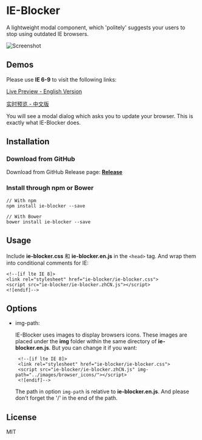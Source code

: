 # IE-Blocker

A lightweight modal component, which 'politely' suggests your users to stop using outdated IE browsers.

![Screenshot](https://raw.githubusercontent.com/panteng/ie-blocker/master/screenshot.png)



## Demos

Please use **IE 6-9** to visit the following links:

[Live Preview - English Version](http://panteng.me/demos/ie-blocker/demo.en.html)

[实时预览 - 中文版](http://panteng.me/demos/ie-blocker/demo.zhcn.html)

You will see a modal dialog which asks you to update your browser. This is exactly what IE-Blocker does.



## Installation

### Download from GitHub

Download from GitHub Release page: **[Release](https://github.com/panteng/ie-blocker/releases)**

### Install through npm or Bower

    // With npm
    npm install ie-blocker --save

    // With Bower
    bower install ie-blocker --save
    


## Usage

Include **ie-blocker.css** 和 **ie-blocker.en.js** in the `<head>` tag. And wrap them into conditional comments for IE:

    <!--[if lte IE 8]>
    <link rel="stylesheet" href="ie-blocker/ie-blocker.css">
    <script src="ie-blocker/ie-blocker.zhCN.js"></script>
    <![endif]-->



## Options

 - img-path:

    IE-Blocker uses images to display browsers icons. These images are placed under the **img** folder within the same directory of **ie-blocker.en.js**.
    But you can change it if you want:

        <!--[if lte IE 8]>
        <link rel="stylesheet" href="ie-blocker/ie-blocker.css">
        <script src="ie-blocker/ie-blocker.zhCN.js" img-path="../images/browser_icons/"></script>
        <![endif]-->
    
    The path in option `img-path` is relative to **ie-blocker.en.js**. And please don't forget the '/' in the end of the path.



## License

MIT
